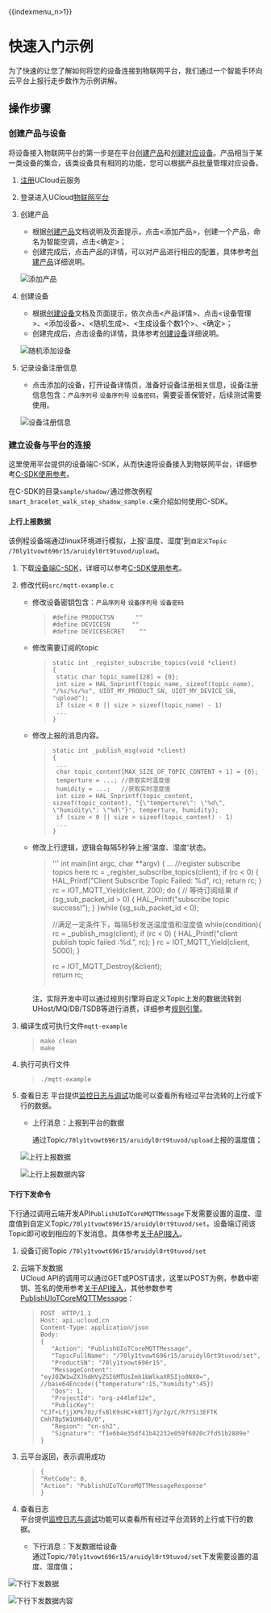 {{indexmenu_n>1}}

# 快速入门示例
为了快速的让您了解如何将您的设备连接到物联网平台，我们通过一个智能手环向云平台上报行走步数作为示例讲解。

## 操作步骤

### 创建产品与设备
将设备接入物联网平台的第一步是在平台[创建产品]()和[创建对应设备]()。产品相当于某一类设备的集合，该类设备具有相同的功能，您可以根据产品批量管理对应设备。

1. [注册](https://passport.ucloud.cn/#register)UCloud云服务
2. 登录进入UCloud[物联网平台](https://console.ucloud.cn/iot)
3. 创建产品  

   - 根据[创建产品]()文档说明及页面提示，点击<添加产品>，创建一个产品，命名为智能空调，点击<确定>；
   - 创建完成后，点击产品的详情，可以对产品进行相应的配置，具体参考[创建产品]()详细说明。

   ![添加产品](../images/添加产品-3502970.png)

4. 创建设备

   - 根据[创建设备]()文档及页面提示，依次点击<产品详情>、点击<设备管理>、<添加设备>、<随机生成>、<生成设备个数1个>、<确定>；
   - 创建完成后，点击设备的详情，具体参考[创建设备]()详细说明。  

   ![随机添加设备](../images/随机添加设备.png)


5. 记录设备注册信息  

   - 点击添加的设备，打开设备详情页，准备好设备注册相关信息，设备注册信息包含：`产品序列号` `设备序列号` `设备密码`，需要妥善保管好，后续测试需要使用。  

   ![设备注册信息](../images/设备注册信息.png)


### 建立设备与平台的连接

这里使用平台提供的设备端C-SDK，从而快速将设备接入到物联网平台，详细参考[C-SDK使用参考]()。

在C-SDK的目录`sample/shadow/`通过修改例程`smart_bracelet_walk_step_shadow_sample.c`来介绍如何使用C-SDK。


#### 上行上报数据
该例程设备端通过linux环境进行模拟，上报'温度、湿度'到`自定义Topic /70ly1tvowt696r15/aruidyl0rt9tuvod/upload`。

1. 下载[设备端C-SDK]()，详细可以参考[C-SDK使用参考]()。
2. 修改代码`src/mqtt-example.c`

   - 修改设备密钥包含：`产品序列号` `设备序列号` `设备密码`

     >```
     >#define PRODUCTSN      ""
     >#define DEVICESN      ""
     >#define DEVICESECRET    ""
     >```

   - 修改需要订阅的topic

     >```
     >static int _register_subscribe_topics(void *client)
     >{
     >  static char topic_name[128] = {0};
     >  int size = HAL_Snprintf(topic_name, sizeof(topic_name), "/%s/%s/%s", UIOT_MY_PRODUCT_SN, UIOT_MY_DEVICE_SN, "upload");
     >  if (size < 0 || size > sizeof(topic_name) - 1)
     >  ...
     >}
     >```

   - 修改上报的消息内容。

     >```
     >static int _publish_msg(void *client)
     >{
     >  ...
     >  char topic_content[MAX_SIZE_OF_TOPIC_CONTENT + 1] = {0};
     >  temperture = ...; //获取实时温度值
     >  humidity = ...;   //获取实时湿度值
     >  int size = HAL_Snprintf(topic_content, sizeof(topic_content), "{\"temperture\": \"%d\", \"humidity\": \"%d\"}", temperture, humidity);
     >  if (size < 0 || size > sizeof(topic_content) - 1)
     >  ...
     >}
     >```

   - 修改上行逻辑，逻辑会每隔5秒钟上报'温度、湿度'状态。
   
     >'''
     >int main(int argc, char **argv) {
     >  ...
     >	//register subscribe topics here
     >  rc = _register_subscribe_topics(client);
     >  if (rc < 0) {
     >    HAL_Printf("Client Subscribe Topic Failed: %d", rc);
     >    return rc;
     >  }
     >  rc = IOT_MQTT_Yield(client, 200);
     >  do {
     >    // 等待订阅结果
     >    if (sg_sub_packet_id > 0) {
     >      HAL_Printf("subscribe topic success!");
     >    }
     >  }while (sg_sub_packet_id < 0);
     >
     >  //满足一定条件下，每隔5秒发送温度值和湿度值
     >  while(condition){
     >    rc = _publish_msg(client);
     >    if (rc < 0) {
     >      HAL_Printf("client publish topic failed :%d.", rc);
     >    }
     >    rc = IOT_MQTT_Yield(client, 5000);
     >  }
     >
     >  rc = IOT_MQTT_Destroy(&client);    
     >  return rc;
     >```
	 注，实际开发中可以通过规则引擎将自定义Topic上发的数据流转到UHost/MQ/DB/TSDB等进行消费，详细参考[规则引擎]()。

3. 编译生成可执行文件`mqtt-example`

   >```
   >make clean
   >make
   >```

4. 执行可执行文件

   >```
   >./mqtt-example
   >```

5. 查看日志
   平台提供[监控日志与调试]()功能可以查看所有经过平台流转的上行或下行的数据。

   - 上行消息：上报到平台的数据

     通过Topic`/70ly1tvowt696r15/aruidyl0rt9tuvod/upload`上报的温度值；

	![上行上报数据](../images/上行上报数据.png)

	![上行上报数据内容](../images/上行上报数据内容.png)

#### 下行下发命令
下行通过调用云端开发API`PublishUIoTCoreMQTTMessage`下发需要设置的温度、湿度值到自定义Topic`/70ly1tvowt696r15/aruidyl0rt9tuvod/set`，设备端订阅该Topic即可收到相应的下发消息。具体参考[关于API接入]()。

1. 设备订阅Topic `/70ly1tvowt696r15/aruidyl0rt9tuvod/set`

2. 云端下发数据   
   UCloud API的调用可以通过GET或POST请求，这里以POST为例，参数中密钥、签名的使用参考[关于API接入]()，其他参数参考[PublishUIoTCoreMQTTMessage]()：

   >```
   >POST  HTTP/1.1
   >Host: api.ucloud.cn
   >Content-Type: application/json
   >Body:
   >{
   >	"Action": "PublishUIoTCoreMQTTMessage",
   >	"TopicFullName": "/70ly1tvowt696r15/aruidyl0rt9tuvod/set",
   >	"ProductSN": "70ly1tvowt696r15",
   >	"MessageContent": "eyJ0ZW1wZXJhdHVyZSI6MTUsImh1bWlkaXR5Ijo0NX0=", //base64Encode({"temperature":15,"humidity":45})
   >	"Qos": 1,
   >	"ProjectId": "org-z44lmf12e",
   >	"PublicKey": "CJf+LfjjXPk70z/fsBlK9sHC+kBTTj7gr2g/C/R7YSi3EFTK   Cmh7Bp5W1UH64D/O",
   >	"Region": "cn-sh2",
   >	"Signature": "f1e6b4e35df41b42232e059f6020c7fd51b2889e"
   >}
   >```

3. 云平台返回，表示调用成功

   >```
   >{
   > "RetCode": 0,
   > "Action": "PublishUIoTCoreMQTTMessageResponse"
   >}
   >```

4. 查看日志  
   平台提供[监控日志与调试]()功能可以查看所有经过平台流转的上行或下行的数据。

   - 下行消息：下发数据给设备  
     通过Topic`/70ly1tvowt696r15/aruidyl0rt9tuvod/set`下发需要设置的温度、湿度值；  


![下行下发数据](../images/下行下发数据-3503230.png)

![下行下发数据内容](../images/下行下发数据内容.png)
